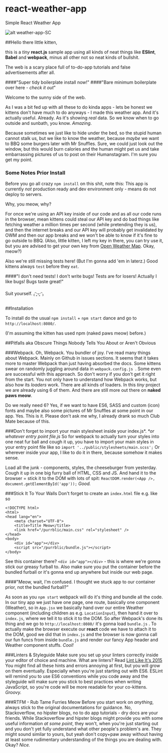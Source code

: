 # react-weather-app
Simple React Weather App

![alt weather-app-SC](https://s31.postimg.org/z0zbe0bln/screenshot.png)

##Hello there little kitten,

this is a _tiny_ **react.js** sample app using all kinds of neat things like **ESlint**, **Babel** and **webpack**, minus all other not so neat kinds of bullshit. 

The web is a scary place full of to-do-app tutorials and false advertisements after all.

####"Super tidy boilerplate install now!"
####"Bare minimum boilerplate over here - _check it out_"

Welcome to the sunny side of the web.

As I was a bit fed up with all these to do kinda apps - lets be honest we kittens don't have much to do anyways - I made this weather app. 
And it's actually useful. Already. As it's showing _real_ data. So we know when to go outside and sunbath, you know. 
_Amazing_.

Because sometimes we just like to hide under the bed, so the stupid human cannot stalk us, but we like to know the weather, because _maybe_ we want to BBQ some burgers later with Mr Snuffles. Sure, we could just look out the window, but this would burn calories and the human might pet us and take embarrassing pictures of us to post on their Humanstagram. I'm sure you get my point.

### Some Notes Prior Install
Before you go all crazy `npm install` on this shit, note this: 
This app is currently _not_ production ready and dev environment only - means do not deploy to servers.

Why, you meow, why? 

For once we're using an API key inside of our code and as all our code runs in the browser, mean kittens could steal our API key and do bad things like fetching weather a million times per second (while pretending they is us), and then the internet breaks and our API key will probably get invalidated by OWM and then our app breaks and we won't be able to know if it's fine to go outside to BBQ. 
(Also, little kitten, I left my key in there, you can try use it, but you are advised to get your own key from [Open Weather Map](http://openweathermap.org/api). Okay, meow?)

Also we're still missing tests here! (But I'm gonna add 'em in laterz.)
Good kittens always `test` before they `eat`.

####"I don't need tests! I don't write bugs! Tests are for losers! Actually I like bugs! Bugs taste great!"

Suit yourself. ₍ᵔ·͈༝·͈ᵔ₎

##Installation

To install do the usual `npm install` + `npm start` dance and go to 
`http://localhost:8080/`.

(I'm assuming the kitten has used npm (naked paws meow) before.)

##Pitfalls aka Obscure Things Nobody Tells You About or Aren't Obvious

###Webpack. 
Oh, Webpack. You bundler of joy.
I've read many things about Webpack. Mainly on Github in issues sections.
It seems that it takes more to master Webpack than just having absorbed the docs. Some kittens swear on randomly juggling around data in `webpack.config.js
`. Some even are successful with this approach. So don't worry if you don't get it right from the start. You not only have to understand how Webpack works, but also how its _loaders_ work. There are all kinds of loaders.
In this _tiny_ project we are already using 6 of them. And there are still more out there on **naked paws meow**.

Do we really need 6? 
Yes, if we want to have ES6, SASS and custom (icon) fonts and maybe also some pictures of Mr Snuffles at some point in our app. Yes. This is it.
Please don't ask me why, I already drank so much Club Mate because of this.

###Don't forget to import your main stylesheet inside your index.js*.
_*or whatever entry point file.js_
So for webpack to actually turn your styles into one neat fur ball and cough it up, you have to import your main styles in your entry point file like so 
`import '../public/stylesheets/main.scss';`
Or wherever inside your app, I like to do it in there, because somehow it makes sense. 

Load all the junk - components, styles, the cheeseburger from yesterday. 
Cough it up in one big furry ball of HTML, CSS and JS. And hand it to the browser = stick it to the DOM with lots of spit: 
`ReactDOM.render(<App />, document.getElementById('app'));`
_Good._

###Stick It To Your Walls
Don't forget to create an `index.html` file e.g. like so
```
<!DOCTYPE html>
<html>
<head lang="en">
    <meta charset="UTF-8">
    <title>Title Meow</title>
    <link href="/purrblic/main.css" rel="stylesheet" />
</head>
<body>
    <div id="app"></div>
    <script src="/purrblic/bundle.js"></script>
</body>
```
See this container there? `<div id="app"></div>` - this is where we're gonna stick our greasy furball to. Also make sure you put the container before the bundled furball or it's gonna end up anywhere but inside our web page.

####"Meow, wait, I'm confused. I thought we stuck app to our container prior, not the bundled furball?" 

As soon as you `npm start` webpack will do it's thing and bundle all the code. In our tiny app we just have one page, one route, basically one component (Weather), so in `App.jsx` we basically hand over our entire Weather component (including children as e.g. `LocationInput`), then hand it over to `index.js`, where we tell it to stick it to the DOM. So after Webpack's done its thing and we go to `http://localhost:8080/` it's gonna load `bundle.js` . 
To actually make the browser execute our **react** code we have to attach it to the DOM, good we did that in `index.js` and the browser is now gonna call our fun funcs from inside `bundle.js` and render our fancy App header and Weather component stuffs. 
_Cool!_

###Linters & Styleguide
Make sure you set up your linters correctly inside your editor of choice and machine. What are linters? Read [Lint Like It's 2015](https://medium.com/@dan_abramov/lint-like-it-s-2015-6987d44c5b48#.k43w6cvvg)
You might find all these hints and errors annoying at first, but you will grow on them eventually. Especially when you're just starting out with ES6. ESLint will remind you to use ES6 conventions while you code away and the styleguide will make sure you stick to best practices when writing JavaScript, so you're code will be more readable for your co-kittens.
_Groovy._

###RTFM - Rub Tame Furries Meow
Before you start work on _anything_, always stick to the original documentations for guidance. No, Stackoverflow, no hipster blogs, no to do app tutorials - dry docs are your friends. While Stackoverflow and hipster blogs might provide you with some useful information _at some point_, they won't, when you're just starting out and you don't yet fully understand what other people's problem's are. They might sound similar to yours, but yeah don't copy+paw away without having at least some rudimentary understanding of the things you are dealing with. Okay? 
_Nice._




